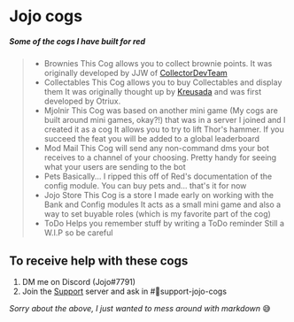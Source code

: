 # Jojo cogs

##### Some of the cogs I have built for red
> * Brownies
>     This Cog allows you to collect brownie points.
>     It was originally developed by JJW of [CollectorDevTeam](http://github.com/CollectorDevTeam/)
> * Collectables
>     This Cog allows you to buy Collectables and display them
>     It was originally thought up by [Kreusada](https://github.com/Kreusada) and was first developed by Otriux.
> * Mjolnir
>     This Cog was based on another mini game (My cogs are built around mini games, okay?!) that was in a server I joined and I created it as a cog
>     It allows you to try to lift Thor's hammer. If you succeed the feat you will be added to a global leaderboard
> * Mod Mail
>     This Cog will send any non-command dms your bot receives to a channel of your choosing.
>     Pretty handy for seeing what your users are sending to the bot
> * Pets
>     Basically... I ripped this off of Red's documentation of the config module.
>     You can buy pets and... that's it for now
> * Jojo Store
>     This Cog is a store I made early on working with the Bank and Config modules
>     It acts as a small mini game and also a way to set buyable roles (which is my favorite part of the cog)
> * ToDo
>     Helps you remember stuff by writing a ToDo reminder
>     Still a W.I.P so be careful

## To receive help with these cogs
1. DM me on Discord (Jojo#7791)
2. Join the [Support](https://discord.gg/JmCFyq7) server and ask in #🔹support-jojo-cogs


*Sorry about the above, I just wanted to mess around with markdown* 😅